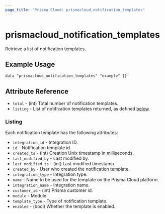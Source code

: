 ```yaml
---
page_title: "Prisma Cloud: prismacloud_notification_templates"
---
```


# prismacloud_notification_templates

Retrieve a list of notification templates.

## Example Usage

```hcl
data "prismacloud_notification_templates" "example" {}
```

## Attribute Reference

* `total` - (int) Total number of notification templates.
* `listing` - List of notification templates returned, as defined [below](#listing).

### Listing

Each notification template has the following attributes:

* `integration_id` - Integration ID.
* `id` - Notification template id.
* `created_ts` - (int) Creation Unix timestamp in milliseconds.
* `last_modified_by` - Last modified by.
* `last_modified_ts` - (int) Last modified timestamp.
* `created_by` - User who created the notification template.
* `integration_type` - Integration type.
* `name` - Name to be used for the template on the Prisma Cloud platform.
* `integration_name` - Integration name.
* `customer_id` - (int) Prisma customer id.
* `module` - Module.
* `template_type` - Type of notification template.
* `enabled` - (bool) Whether the template is enabled.